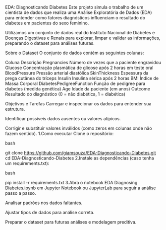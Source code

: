 EDA: Diagnosticando Diabetes
Este projeto simula o trabalho de um cientista de dados que realiza uma Análise Exploratória de Dados (EDA) para entender como fatores diagnósticos influenciam o resultado do diabetes em pacientes do sexo feminino.

Utilizamos um conjunto de dados real do Instituto Nacional de Diabetes e Doenças Digestivas e Renais para explorar, limpar e validar as informações, preparando o dataset para análises futuras.

Sobre o Dataset
O conjunto de dados contém as seguintes colunas:

Coluna	Descrição
Pregnancies	Número de vezes que a paciente engravidou
Glucose	Concentração plasmática de glicose após 2 horas em teste oral
BloodPressure	Pressão arterial diastólica
SkinThickness	Espessura da prega cutânea do tríceps
Insulin	Insulina sérica após 2 horas
BMI	Índice de Massa Corporal
DiabetesPedigreeFunction	Função de pedigree para diabetes (medida genética)
Age	Idade da paciente (em anos)
Outcome	Resultado do diagnóstico (0 = não diabética, 1 = diabética)

Objetivos e Tarefas
Carregar e inspecionar os dados para entender sua estrutura.

Identificar possíveis dados ausentes ou valores atípicos.

Corrigir e substituir valores inválidos (como zeros em colunas onde não fazem sentido).
1.Como executar
Clone o repositório:

bash

git clone https://github.com/giamsouza/EDA-Diagnosticando-Diabetes.git
cd EDA-Diagnosticando-Diabetes
2.Instale as dependências (caso tenha um requirements.txt):

bash

pip install -r requirements.txt
3.Abra o notebook EDA Diagnosing Diabetes.ipynb em Jupyter Notebook ou JupyterLab para seguir a análise passo a passo.

Analisar padrões nos dados faltantes.

Ajustar tipos de dados para análise correta.

Preparar o dataset para futuras análises e modelagem preditiva.

